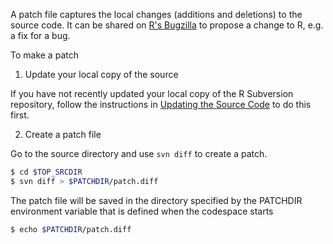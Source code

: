A patch file captures the local changes (additions and deletions) to the source code. It can be shared on [R's Bugzilla](https://bugs.r-project.org/) to propose a change to R, e.g. a fix for a bug.

To make a patch

1) Update your local copy of the source

If you have not recently updated your local copy of the R Subversion repository, follow the instructions in [Updating the Source Code](./update_source.md) to do this first.

2) Create a patch file

Go to the source directory and use `svn diff` to create a patch. 

```bash
$ cd $TOP_SRCDIR
$ svn diff > $PATCHDIR/patch.diff
```

The patch file will be saved in the directory specified by the PATCHDIR environment variable that is defined when the codespace starts

```bash
$ echo $PATCHDIR/patch.diff
```